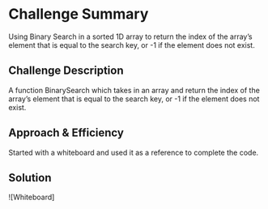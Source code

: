 # Challenge Summary
Using Binary Search in a sorted 1D array to return the index of the array’s element that is equal to the search key, or -1 if the element does not exist.

## Challenge Description
A function BinarySearch which takes in an array and return the index of the array’s element that is equal to the search key, or -1 if the element does not exist.

## Approach & Efficiency
Started with a whiteboard and used it as a reference to complete the code.

## Solution
![Whiteboard]
